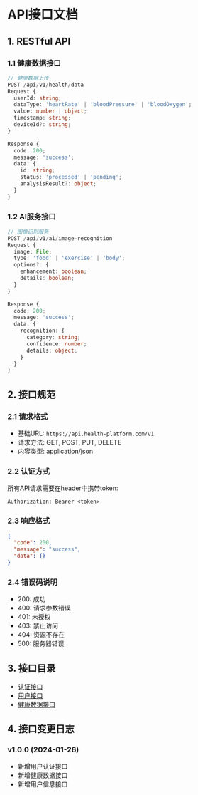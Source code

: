 # API接口文档

## 1. RESTful API

### 1.1 健康数据接口
```typescript
// 健康数据上传
POST /api/v1/health/data
Request {
  userId: string;
  dataType: 'heartRate' | 'bloodPressure' | 'bloodOxygen';
  value: number | object;
  timestamp: string;
  deviceId?: string;
}

Response {
  code: 200;
  message: 'success';
  data: {
    id: string;
    status: 'processed' | 'pending';
    analysisResult?: object;
  }
}
```

### 1.2 AI服务接口
```typescript
// 图像识别服务
POST /api/v1/ai/image-recognition
Request {
  image: File;
  type: 'food' | 'exercise' | 'body';
  options?: {
    enhancement: boolean;
    details: boolean;
  }
}

Response {
  code: 200;
  message: 'success';
  data: {
    recognition: {
      category: string;
      confidence: number;
      details: object;
    }
  }
}
```

## 2. 接口规范
### 2.1 请求格式
- 基础URL: `https://api.health-platform.com/v1`
- 请求方法: GET, POST, PUT, DELETE
- 内容类型: application/json

### 2.2 认证方式
所有API请求需要在header中携带token:
```
Authorization: Bearer <token>
```

### 2.3 响应格式
```json
{
  "code": 200,
  "message": "success",
  "data": {}
}
```

### 2.4 错误码说明
- 200: 成功
- 400: 请求参数错误
- 401: 未授权
- 403: 禁止访问
- 404: 资源不存在
- 500: 服务器错误

## 3. 接口目录
- [认证接口](./auth.md)
- [用户接口](./user.md)
- [健康数据接口](./health.md)

## 4. 接口变更日志
### v1.0.0 (2024-01-26)
- 新增用户认证接口
- 新增健康数据接口
- 新增用户信息接口 